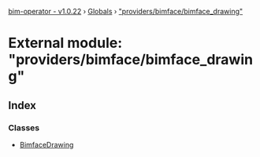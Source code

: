 [bim-operator - v1.0.22](../README.md) › [Globals](../globals.md) › ["providers/bimface/bimface_drawing"](_providers_bimface_bimface_drawing_.md)

# External module: "providers/bimface/bimface_drawing"

## Index

### Classes

* [BimfaceDrawing](../classes/_providers_bimface_bimface_drawing_.bimfacedrawing.md)
